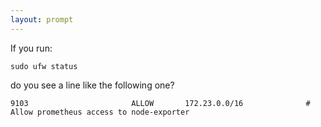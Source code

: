 ```yaml
---
layout: prompt
---
```


If you run:
```
sudo ufw status
```
do you see a line like the following one?
```
9103                       ALLOW       172.23.0.0/16              # Allow prometheus access to node-exporter
```
